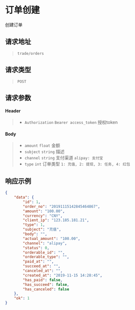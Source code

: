 # 订单创建

创建订单

## 请求地址

> `trade/orders`

## 请求类型

> `POST`

## 请求参数

#### Header

> - `Authorization` `Bearer access_token` 授权token

#### Body

> - `amount` `float` 金额
> - `subject` `string` 描述
> - `channel` `string` 支付渠道 `alipay: 支付宝`
> - `type` `int` 订单类型 `1: 充值, 2: 提现, 3: 任务, 4: 红包`

## 响应示例

```json
{
    "data": {
        "id": 1,
        "order_no": "20191115142845464867",
        "amount": "100.00",
        "currency": "CNY",
        "client_ip": "123.185.181.21",
        "type": 1,
        "subject": "充值",
        "body": "",
        "actual_amount": "100.00",
        "channel": "alipay",
        "status": 0,
        "orderable_id": "",
        "orderable_type": "",
        "paid_at": "",
        "succeed_at": "",
        "canceled_at": "",
        "created_at": "2019-11-15 14:28:45",
        "has_paid": false,
        "has_succeed": false,
        "has_canceled": false
    },
    "ok": 1
}
```